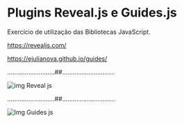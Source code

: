﻿# Plugins Reveal.js e Guides.js
 
Exercício de utilização das Bibliotecas JavaScript.
 
https://revealjs.com/

https://ejulianova.github.io/guides/

...........................##..............................

![img Reveal js](https://user-images.githubusercontent.com/101275634/235844549-62697fad-dd41-4d30-a059-a0f0ff120bab.jpg)

...........................##..............................

![Img Guides js](https://user-images.githubusercontent.com/101275634/235844574-dbd74bea-84b6-4e08-b903-17c18b99e76e.jpg)
